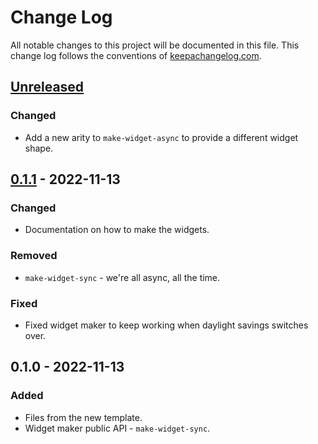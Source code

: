 # Change Log
All notable changes to this project will be documented in this file. This change log follows the conventions of [keepachangelog.com](http://keepachangelog.com/).

## [Unreleased]
### Changed
- Add a new arity to `make-widget-async` to provide a different widget shape.

## [0.1.1] - 2022-11-13
### Changed
- Documentation on how to make the widgets.

### Removed
- `make-widget-sync` - we're all async, all the time.

### Fixed
- Fixed widget maker to keep working when daylight savings switches over.

## 0.1.0 - 2022-11-13
### Added
- Files from the new template.
- Widget maker public API - `make-widget-sync`.

[Unreleased]: https://github.com/your-name/task3.clj/compare/0.1.1...HEAD
[0.1.1]: https://github.com/your-name/task3.clj/compare/0.1.0...0.1.1

